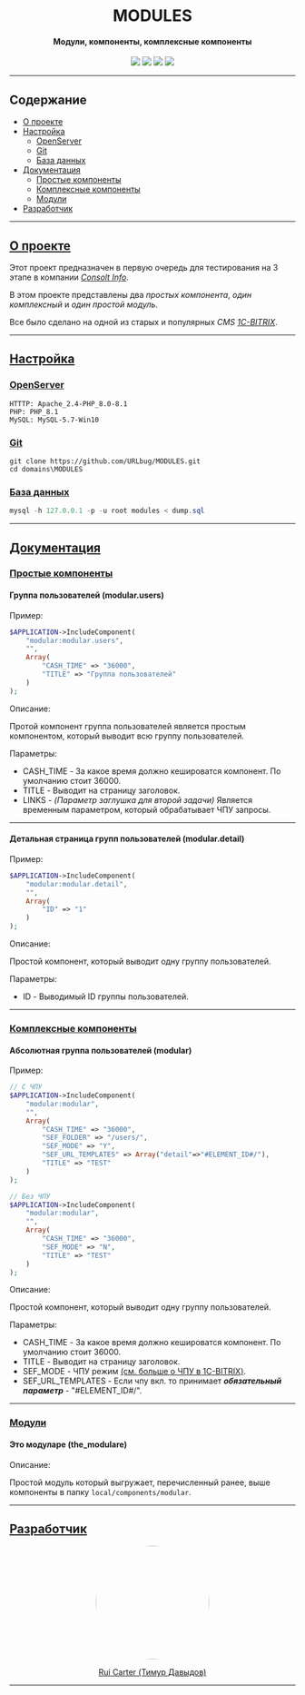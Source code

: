<h1 align="center">MODULES</h1>
<h4 align="center">
Модули, компоненты, комплексные компоненты
</h4>

<p align="center">
    <img src="https://img.shields.io/badge/phpstorm-143?style=for-the-badge&logo=phpstorm&logoColor=black&color=black&labelColor=darkorchid">
    <img src="https://img.shields.io/badge/php-%23777BB4.svg?style=for-the-badge&logo=php&logoColor=white">
    <img src="https://img.shields.io/badge/mysql-4479A1.svg?style=for-the-badge&logo=mysql&logoColor=white">
    <img src="https://img.shields.io/badge/1c-bitrix-4479A1.svg?style=for-the-badge&logoColor=red">
</p>

________

## Содержание

- <a href="#О-проекте">О проекте</a>
- <a href="#Настройка">Настройка</a>
  - <a href="#OpenServer">OpenServer</a>
  - <a href="#Git">Git</a>
  - <a href="#База-данных">База данных</a>
- <a href="#Документация">Документация</a>
  - <a href="#Простые-компоненты">Простые компоненты</a> 
  - <a href="#Комплексные-компоненты">Комплексные компоненты</a>
  - <a href="#Модули">Модули</a>
- <a href="#Разработчик">Разработчик</a>

________

## [О проекте](#О-проекте)

Этот проект предназначен в первую очередь для тестирования на 3 этапе в компании _[Consolt Info](https://www.consult-info.ru/)_.

В этом проекте представлены два _простых компонента_, _один комплексный_ и _один простой модуль_.

Все было сделано на одной из старых и популярных _CMS_ _[1С-BITRIX](https://www.1c-bitrix.ru/)_.
________

## [Настройка](#Настройка)
### [OpenServer](#OpenServer)
```
HTTTP: Apache_2.4-PHP_8.0-8.1
PHP: PHP_8.1
MySQL: MySQL-5.7-Win10
```

### [Git](#Git)

```git
git clone https://github.com/URLbug/MODULES.git
cd domains\MODULES
```

### [База данных](#База-данных)
```powershell
mysql -h 127.0.0.1 -p -u root modules < dump.sql 
```

________

## [Документация](#Документация)

### [Простые компоненты](#Простые-компоненты)

#### Группа пользователей (modular.users)

Пример:
```php
$APPLICATION->IncludeComponent(
	"modular:modular.users",
	"",
	Array(
		"CASH_TIME" => "36000",
		"TITLE" => "Группа пользователей"
	)
);
```

Описание:

Протой компонент группа пользователей является простым компонентом, который выводит всю группу пользователей.

Параметры:

 - CASH_TIME - За какое время должно кешироватся компонент. По умолчанию стоит 36000.
 - TITLE - Выводит на страницу заголовок.
 - LINKS - _(Параметр заглушка для второй задачи)_ Является временным параметром, который обрабатывает ЧПУ запросы.

____

#### Детальная страница групп пользователей (modular.detail)

Пример:
```php
$APPLICATION->IncludeComponent(
	"modular:modular.detail",
	"",
	Array(
		"ID" => "1"
	)
);
```

Описание:

Простой компонент, который выводит одну группу пользователей.

Параметры:

- ID - Выводимый ID группы пользователей.

____

### [Комплексные компоненты](#Комплексные-компоненты)

#### Абсолютная группа пользователей (modular)

Пример:
```php
// С ЧПУ
$APPLICATION->IncludeComponent(
	"modular:modular",
	"",
	Array(
		"CASH_TIME" => "36000",
		"SEF_FOLDER" => "/users/",
		"SEF_MODE" => "Y",
		"SEF_URL_TEMPLATES" => Array("detail"=>"#ELEMENT_ID#/"),
		"TITLE" => "TEST"
	)
);
```

```php
// Без ЧПУ
$APPLICATION->IncludeComponent(
	"modular:modular",
	"",
	Array(
		"CASH_TIME" => "36000",
		"SEF_MODE" => "N",
		"TITLE" => "TEST"
	)
);
```

Описание:

Простой компонент, который выводит одну группу пользователей.

Параметры:

- CASH_TIME - За какое время должно кешироватся компонент. По умолчанию стоит 36000.
- TITLE - Выводит на страницу заголовок.
- SEF_MODE - ЧПУ режим [(см. больше о ЧПУ в 1C-BITRIX)](https://dev.1c-bitrix.ru/learning/course/index.php?COURSE_ID=34&LESSON_ID=10233&ysclid=lufm56e7vl695499335).
- SEF_URL_TEMPLATES - Если чпу вкл. то принимает _**обязательный параметр**_ - "#ELEMENT_ID#/".

____

### [Модули](#Модули)

#### Это модуларе (the_modulare)

Описание:

Простой модуль который выгружает, перечисленный ранее, выше компоненты в папку ```local/components/modular```.

________

## [Разработчик](#Разработчик)

<p align="center">
  <img src="https://avatars.githubusercontent.com/u/79089275?s=400&u=17a1fabcbae6fe4875bf049e57d03a6416b90a22&v=4" style="width: 200px; height: 200px;  border-radius: 50%;">
</p>

<p align="center">
  <a href="https://github.com/URLbug">Rui Carter (Тимур Давыдов)</a>
</p>

________
